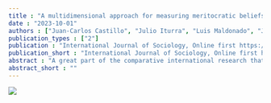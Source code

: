 ```yaml
---
title : "A multidimensional approach for measuring meritocratic beliefs: advantages, limitations and alternatives to the ISSP social inequality survey"
date : "2023-10-01"
authors : ["Juan-Carlos Castillo", "Julio Iturra", "Luis Maldonado", "Jorge Atria", "Francisco Meneses"]
publication_types : ["2"]
publication : "International Journal of Sociology, Online first https://doi.org/10.1080/00207659.2023.2274712"
publication_short : "International Journal of Sociology, Online first https://doi.org/10.1080/00207659.2023.2274712"
abstract : "A great part of the comparative international research that has attempted to measure meritocratic beliefs has used the social inequality module of the ISSP (International Social Survey Programme), which offers an unprecedented opportunity to compare meritocratic views in different societies. Based on a series of studies using ISSP data, the present paper proposes a multidimensional measurement framework for meritocratic beliefs. This framework dis- tinguishes, on the one side, between perceptions and preferences and, on the other side, between meritocratic and not meritocratic aspects. In the first study, we test the multidimensional framework for meritocratic beliefs using the ISSP 2009 inequality module through confirmatory factor analysis (CFA) techniques. After identify- ing the advantages and some limitations of ISSP items for a multidi- mensional operationalization of meritocratic beliefs, in a second study, we suggest a modified set of items that better taps the differ- ent dimensions of meritocracy. We examined the measuring proper- ties of this new instrument using a sample of Chilean adults (N ¼ 2,141). Based on these results, we recommend improvements in measuring meritocratic beliefs in cross-national studies."
abstract_short : ""
---
```


![](https://www.tandfonline.com/doi/cover-img/10.1080/mijs20.v053.i05)
